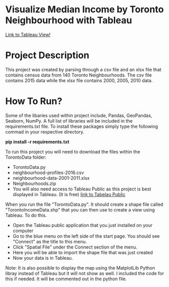 # Visualize Median Income by Toronto Neighbourhood with Tableau

[Link to Tableau View!](https://public.tableau.com/profile/juanp5926#!/vizhome/TorontoIncomeByNeighbourhood/Sheet8?publish=yes)

# Project Description

This project was created by parsing through a csv file and an xlsx file that contains census data from 140 Toronto Neighbourhoods.
The csv file contains 2015 data while the xlsx file contains 2000, 2005, 2010 data. 

# How To Run?

Some of the libaries used within project include, Pandas, GeoPandas, Seaborn, NumPy. A full list of libraries will be included in the 
requirements.txt file. To install these packages simply type the following commad in your respective directory. 
  
   **pip install -r requirements.txt**

To run this project you will need to download the files within the TorontoData folder:
  - TorontoData.py
  - neighbourhood-profiles-2016.csv
  - neighbourhood-data-2001-2011.xlsx
  - Neighbourhoods.zip
  - You will also need access to Tableau Public as this project is best displayed in Tableau. (It is free)
    [link to Tabelau Public](https://public.tableau.com/en-us/s/)
    
When you run the file "TorontoData.py". It should create a shape file called "TorontoIncomeData.shp" that you can then use to create a view using Tableau. To do this.
   - Open the Tableau public application that you just installed on your computer
   - Go to the blue menu on the left side of the start page. You should see "Connect" as the title to this menu.
   - Click "Spatial File" under the Connect section of the menu. 
   - Here you will be able to import the shape file that was just created
   - Now your data is in Tableau.
  
Note: It is also possible to display the map using the MatplotLib Python libray instead of Tableau but it will not show as well. 
I included the code for this if needed. It will be commented out in the python file. 
  

  
  
